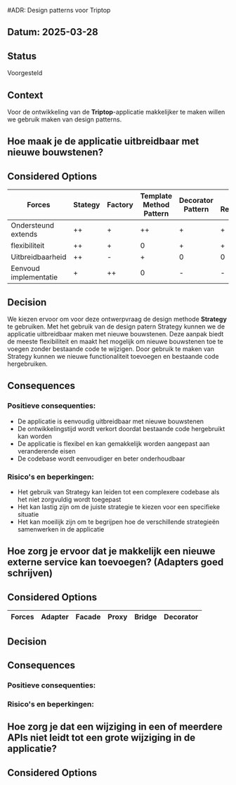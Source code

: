 #ADR: Design patterns voor Triptop
## Datum: 2025-03-28

## Status
Voorgesteld

## Context
Voor de ontwikkeling van de **Triptop**-applicatie makkelijker te maken willen we gebruik maken van design patterns.
## Hoe maak je de applicatie uitbreidbaar met nieuwe bouwstenen?
## Considered Options 
| Forces                | Stategy | Factory | Template Method Pattern |Decorator Pattern|Chain of Responsibility|State Pattern|Command Pattern|
|-----------------------|---|---------|------------------------|---|---|---|---|
| Ondersteund extends   |++|+|++|+|+|+|0| 
| flexibiliteit         |++| +|0|+|+|+|+|
| Uitbreidbaarheid      |++|-|+|0|0|0|-|
| Eenvoud implementatie |+|++|0|-|-|-|-|


## Decision
We kiezen ervoor om voor deze ontwerpvraag de design methode **Strategy** te gebruiken. Met het gebruik van de design patern Strategy kunnen we de applicatie uitbreidbaar maken met nieuwe bouwstenen. Deze aanpak biedt de meeste flexibiliteit en maakt het mogelijk om nieuwe bouwstenen toe te voegen zonder bestaande code te wijzigen. Door gebruik te maken van Strategy kunnen we nieuwe functionaliteit toevoegen en bestaande code hergebruiken.
## Consequences
### Positieve consequenties:
- De applicatie is eenvoudig uitbreidbaar met nieuwe bouwstenen
- De ontwikkelingstijd wordt verkort doordat bestaande code hergebruikt kan worden
- De applicatie is flexibel en kan gemakkelijk worden aangepast aan veranderende eisen
- De codebase wordt eenvoudiger en beter onderhoudbaar

### Risico's en beperkingen:
- Het gebruik van Strategy kan leiden tot een complexere codebase als het niet zorgvuldig wordt toegepast
- Het kan lastig zijn om de juiste strategie te kiezen voor een specifieke situatie
- Het kan moeilijk zijn om te begrijpen hoe de verschillende strategieën samenwerken in de applicatie


## Hoe zorg je ervoor dat je makkelijk een nieuwe externe service kan toevoegen? (Adapters goed schrijven)

## Considered Options

| Forces                | Adapter | Facade | Proxy | Bridge |Decorator |
|-----------------------|---|---------|------------------------|---|---|

## Decision

## Consequences
### Positieve consequenties:
### Risico's en beperkingen:

## Hoe zorg je dat een wijziging in een of meerdere APIs niet leidt tot een grote wijziging in de applicatie?

## Considered Options
